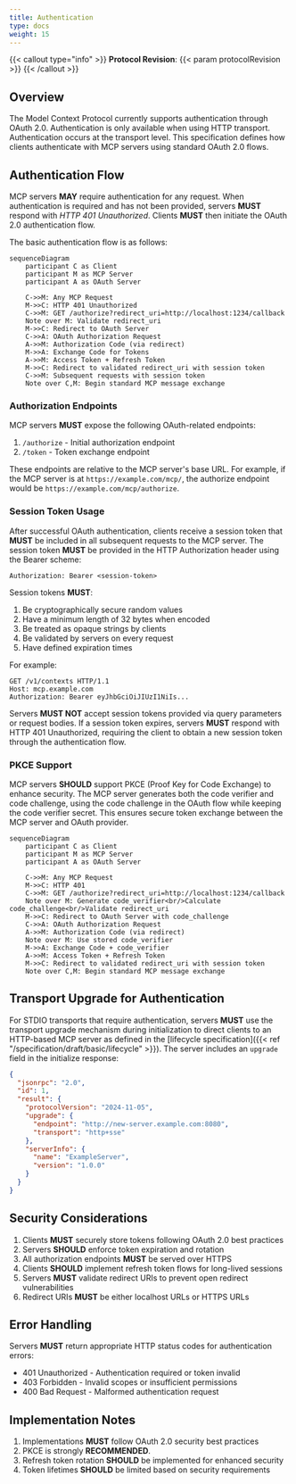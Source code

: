 ```yaml
---
title: Authentication
type: docs
weight: 15
---
```


{{< callout type="info" >}}
**Protocol Revision**: {{< param protocolRevision >}}
{{< /callout >}}

## Overview

The Model Context Protocol currently supports authentication through OAuth 2.0. Authentication is only available when using HTTP transport. Authentication occurs at the transport level. This specification defines how clients authenticate with MCP servers using standard OAuth 2.0 flows.

## Authentication Flow

MCP servers **MAY** require authentication for any request. When authentication is required and has not been provided, servers **MUST** respond with *HTTP 401 Unauthorized*. Clients **MUST** then initiate the OAuth 2.0 authentication flow.

The basic authentication flow is as follows:

```mermaid
sequenceDiagram
    participant C as Client
    participant M as MCP Server
    participant A as OAuth Server

    C->>M: Any MCP Request
    M->>C: HTTP 401 Unauthorized
    C->>M: GET /authorize?redirect_uri=http://localhost:1234/callback
    Note over M: Validate redirect_uri
    M->>C: Redirect to OAuth Server
    C->>A: OAuth Authorization Request
    A->>M: Authorization Code (via redirect)
    M->>A: Exchange Code for Tokens
    A->>M: Access Token + Refresh Token
    M->>C: Redirect to validated redirect_uri with session token
    C->>M: Subsequent requests with session token
    Note over C,M: Begin standard MCP message exchange
```

### Authorization Endpoints

MCP servers **MUST** expose the following OAuth-related endpoints:

1. `/authorize` - Initial authorization endpoint
2. `/token` - Token exchange endpoint

These endpoints are relative to the MCP server's base URL. For example, if the MCP server is at `https://example.com/mcp/`, the authorize endpoint would be `https://example.com/mcp/authorize`.

### Session Token Usage

After successful OAuth authentication, clients receive a session token that **MUST** be included in all subsequent requests to the MCP server. The session token **MUST** be provided in the HTTP Authorization header using the Bearer scheme:

```
Authorization: Bearer <session-token>
```

Session tokens **MUST**:
1. Be cryptographically secure random values
2. Have a minimum length of 32 bytes when encoded
3. Be treated as opaque strings by clients
4. Be validated by servers on every request
5. Have defined expiration times

For example:
```http
GET /v1/contexts HTTP/1.1
Host: mcp.example.com
Authorization: Bearer eyJhbGciOiJIUzI1NiIs...
```

Servers **MUST NOT** accept session tokens provided via query parameters or request bodies. If a session token expires, servers **MUST** respond with HTTP 401 Unauthorized, requiring the client to obtain a new session token through the authentication flow.

### PKCE Support

MCP servers **SHOULD** support PKCE (Proof Key for Code Exchange) to enhance security. The MCP server generates both the code verifier and code challenge, using the code challenge in the OAuth flow while keeping the code verifier secret. This ensures secure token exchange between the MCP server and OAuth provider.

```mermaid
sequenceDiagram
    participant C as Client
    participant M as MCP Server
    participant A as OAuth Server

    C->>M: Any MCP Request
    M->>C: HTTP 401
    C->>M: GET /authorize?redirect_uri=http://localhost:1234/callback
    Note over M: Generate code_verifier<br/>Calculate code_challenge<br/>Validate redirect_uri
    M->>C: Redirect to OAuth Server with code_challenge
    C->>A: OAuth Authorization Request
    A->>M: Authorization Code (via redirect)
    Note over M: Use stored code_verifier
    M->>A: Exchange Code + code_verifier
    A->>M: Access Token + Refresh Token
    M->>C: Redirect to validated redirect_uri with session token
    Note over C,M: Begin standard MCP message exchange
```

## Transport Upgrade for Authentication

For STDIO transports that require authentication, servers **MUST** use the transport upgrade mechanism during initialization to direct clients to an HTTP-based MCP server as defined in the [lifecycle specification]({{< ref "/specification/draft/basic/lifecycle" >}}). The server includes an `upgrade` field in the initialize response:

```json
{
  "jsonrpc": "2.0",
  "id": 1,
  "result": {
    "protocolVersion": "2024-11-05",
    "upgrade": {
      "endpoint": "http://new-server.example.com:8080",
      "transport": "http+sse"
    },
    "serverInfo": {
      "name": "ExampleServer",
      "version": "1.0.0"
    }
  }
}
```

## Security Considerations

1. Clients **MUST** securely store tokens following OAuth 2.0 best practices
2. Servers **SHOULD** enforce token expiration and rotation
3. All authorization endpoints **MUST** be served over HTTPS
4. Clients **SHOULD** implement refresh token flows for long-lived sessions
5. Servers **MUST** validate redirect URIs to prevent open redirect vulnerabilities
6. Redirect URIs **MUST** be either localhost URLs or HTTPS URLs

## Error Handling

Servers **MUST** return appropriate HTTP status codes for authentication errors:

- 401 Unauthorized - Authentication required or token invalid
- 403 Forbidden - Invalid scopes or insufficient permissions
- 400 Bad Request - Malformed authentication request

## Implementation Notes

1. Implementations **MUST** follow OAuth 2.0 security best practices
2. PKCE is strongly **RECOMMENDED**.
3. Refresh token rotation **SHOULD** be implemented for enhanced security
4. Token lifetimes **SHOULD** be limited based on security requirements
